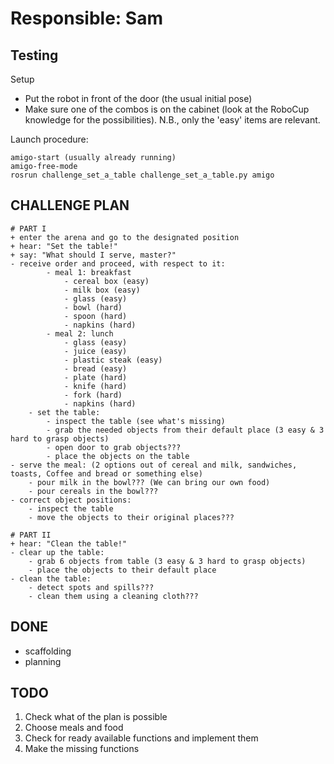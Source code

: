 # Responsible: Sam

## Testing

Setup
* Put the robot in front of the door (the usual initial pose)
* Make sure one of the combos is on the cabinet (look at the RoboCup knowledge for the possibilities). N.B., only the 'easy' items are relevant.

Launch procedure:
```
amigo-start (usually already running)
amigo-free-mode
rosrun challenge_set_a_table challenge_set_a_table.py amigo
```

## CHALLENGE PLAN

	# PART I
	+ enter the arena and go to the designated position
	+ hear: "Set the table!"
	+ say: "What should I serve, master?"
	- receive order and proceed, with respect to it:
			- meal 1: breakfast
				- cereal box (easy)
				- milk box (easy)
				- glass (easy)
				- bowl (hard)
				- spoon (hard)
				- napkins (hard)
			- meal 2: lunch
				- glass (easy)
				- juice (easy)
				- plastic steak (easy)
				- bread (easy)
				- plate (hard)
				- knife (hard)
				- fork (hard)
				- napkins (hard)
		- set the table:
			- inspect the table (see what's missing)
			- grab the needed objects from their default place (3 easy & 3 hard to grasp objects)
			- open door to grab objects???
			- place the objects on the table
	- serve the meal: (2 options out of cereal and milk, sandwiches, toasts, Coffee and bread or something else)
		- pour milk in the bowl??? (We can bring our own food)
		- pour cereals in the bowl???
	- correct object positions:
		- inspect the table
		- move the objects to their original places???

	# PART II
	+ hear: "Clean the table!"
	- clear up the table:
		- grab 6 objects from table (3 easy & 3 hard to grasp objects)
		- place the objects to their default place
	- clean the table:
		- detect spots and spills???
		- clean them using a cleaning cloth???

## DONE

- scaffolding
- planning

## TODO

1. Check what of the plan is possible
2. Choose meals and food
3. Check for ready available functions and implement them
4. Make the missing functions
